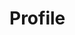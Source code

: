 <!-- 
[Experienced Backend Developer Profile](https://seg.cv.ua/)
[](https://ser4up.github.io/profile/)
-->

# Profile
